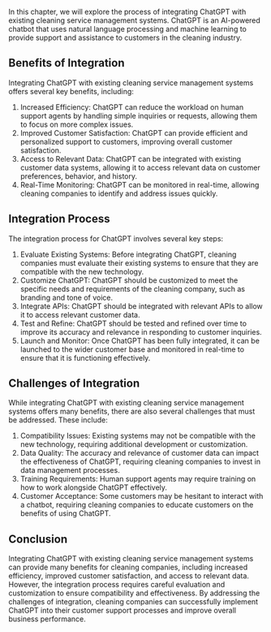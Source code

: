 
In this chapter, we will explore the process of integrating ChatGPT with existing cleaning service management systems. ChatGPT is an AI-powered chatbot that uses natural language processing and machine learning to provide support and assistance to customers in the cleaning industry.

Benefits of Integration
-----------------------

Integrating ChatGPT with existing cleaning service management systems offers several key benefits, including:

1. Increased Efficiency: ChatGPT can reduce the workload on human support agents by handling simple inquiries or requests, allowing them to focus on more complex issues.
2. Improved Customer Satisfaction: ChatGPT can provide efficient and personalized support to customers, improving overall customer satisfaction.
3. Access to Relevant Data: ChatGPT can be integrated with existing customer data systems, allowing it to access relevant data on customer preferences, behavior, and history.
4. Real-Time Monitoring: ChatGPT can be monitored in real-time, allowing cleaning companies to identify and address issues quickly.

Integration Process
-------------------

The integration process for ChatGPT involves several key steps:

1. Evaluate Existing Systems: Before integrating ChatGPT, cleaning companies must evaluate their existing systems to ensure that they are compatible with the new technology.
2. Customize ChatGPT: ChatGPT should be customized to meet the specific needs and requirements of the cleaning company, such as branding and tone of voice.
3. Integrate APIs: ChatGPT should be integrated with relevant APIs to allow it to access relevant customer data.
4. Test and Refine: ChatGPT should be tested and refined over time to improve its accuracy and relevance in responding to customer inquiries.
5. Launch and Monitor: Once ChatGPT has been fully integrated, it can be launched to the wider customer base and monitored in real-time to ensure that it is functioning effectively.

Challenges of Integration
-------------------------

While integrating ChatGPT with existing cleaning service management systems offers many benefits, there are also several challenges that must be addressed. These include:

1. Compatibility Issues: Existing systems may not be compatible with the new technology, requiring additional development or customization.
2. Data Quality: The accuracy and relevance of customer data can impact the effectiveness of ChatGPT, requiring cleaning companies to invest in data management processes.
3. Training Requirements: Human support agents may require training on how to work alongside ChatGPT effectively.
4. Customer Acceptance: Some customers may be hesitant to interact with a chatbot, requiring cleaning companies to educate customers on the benefits of using ChatGPT.

Conclusion
----------

Integrating ChatGPT with existing cleaning service management systems can provide many benefits for cleaning companies, including increased efficiency, improved customer satisfaction, and access to relevant data. However, the integration process requires careful evaluation and customization to ensure compatibility and effectiveness. By addressing the challenges of integration, cleaning companies can successfully implement ChatGPT into their customer support processes and improve overall business performance.
